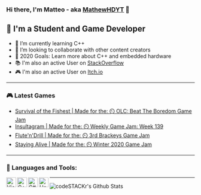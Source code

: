 ### Hi there, I'm Matteo - aka [MathewHDYT][gamedevelopment] 👋

## 👦 I'm a Student and Game Developer
- 🔬 I’m currently learning C++
- 👯 I’m looking to collaborate with other content creators
- 🥅 2020 Goals: Learn more about C++ and embedded hardware
- 📚 I'm also an active User on [StackOverflow][website]
- 🎮 I'm also an active User on [Itch.io][gamedevelopment]

---

### 🎮 Latest Games
<!-- GAME:START -->
- [Survival of the Fishest | Made for the: ⏲️ OLC: Beat The Boredom Game Jam](https://mathewhdyt.itch.io/sof)
- [Insultagram | Made for the: ⏲️ Weekly Game Jam: Week 139](https://mathewhdyt.itch.io/insultagram)
- [Flute'n'Drill | Made for the: ⏲️ 3rd Brackeys Game Jam](https://mathewhdyt.itch.io/fluteandndrill)
- [Staying Alive | Made for the: ⏲️ Winter 2020 Game Jam](https://mathewhdyt.itch.io/staying-alive)
<!-- GAME:END -->

---


### 🧰 Languages and Tools:

<img align="left" alt="Visual Studio 2019" width="26px" src="https://devblogs.microsoft.com/visualstudio/wp-content/uploads/sites/4/2019/01/visualstudio-1.png" />
<img align="left" alt="C++" width="26px" src="https://img.icons8.com/color/1600/c-plus-plus-logo.png" />
<img align="left" alt="C#" width="26px" src="https://w0.pngwave.com/png/328/221/c-programming-language-logo-microsoft-visual-studio-net-framework-javascript-icon-png-clip-art.png" />
<img align="left" alt="Unity" width="26px" src="https://raw.githubusercontent.com/FortAwesome/Font-Awesome/master/svgs/brands/unity.svg" />

---


<img align="left" alt="codeSTACKr's Github Stats" src="https://github-readme-stats.vercel.app/api?username=MathewHDYT&show_icons=true&hide_border=true" />

[website]:https://stackoverflow.com/users/13794611/mathewhd?tab=profile
[gamedevelopment]:https://mathewhdyt.itch.io
